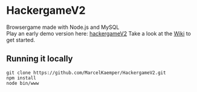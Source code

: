 # HackergameV2
Browsergame made with Node.js and MySQL  
Play an early demo version here: [hackergameV2](https://game.marcelkaemper.de)
Take a look at the [Wiki](https://github.com/MarcelKaemper/HackergameV2/wiki/tutorial) to get started.  

## Running it locally
```
git clone https://github.com/MarcelKaemper/HackergameV2.git  
npm install  
node bin/www  
```
